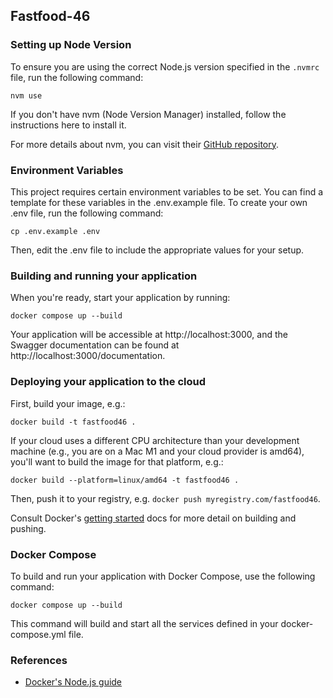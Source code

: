 ## Fastfood-46

### Setting up Node Version

To ensure you are using the correct Node.js version specified in the `.nvmrc` file, run the following command:

```shell
nvm use
```

If you don't have nvm (Node Version Manager) installed, follow the instructions here to install it.

For more details about nvm, you can visit their [GitHub repository](https://github.com/nvm-sh/nvm#installing-and-updating).

### Environment Variables
This project requires certain environment variables to be set.
You can find a template for these variables in the .env.example file.
To create your own .env file, run the following command:

```shell
cp .env.example .env
```

Then, edit the .env file to include the appropriate values for your setup.

### Building and running your application

When you're ready, start your application by running:

```shell
docker compose up --build
```

Your application will be accessible at http://localhost:3000, and the Swagger
documentation can be found at http://localhost:3000/documentation.

### Deploying your application to the cloud

First, build your image, e.g.:

```shell
docker build -t fastfood46 .
```

If your cloud uses a different CPU architecture than your development
machine (e.g., you are on a Mac M1 and your cloud provider is amd64),
you'll want to build the image for that platform, e.g.:

```shell
docker build --platform=linux/amd64 -t fastfood46 .
```

Then, push it to your registry, e.g. `docker push myregistry.com/fastfood46`.

Consult Docker's [getting started](https://docs.docker.com/go/get-started-sharing/)
docs for more detail on building and pushing.

### Docker Compose

To build and run your application with Docker Compose, use the following command:

```shell
docker compose up --build
```

This command will build and start all the services defined in your docker-compose.yml file.

### References
* [Docker's Node.js guide](https://docs.docker.com/language/nodejs/)
